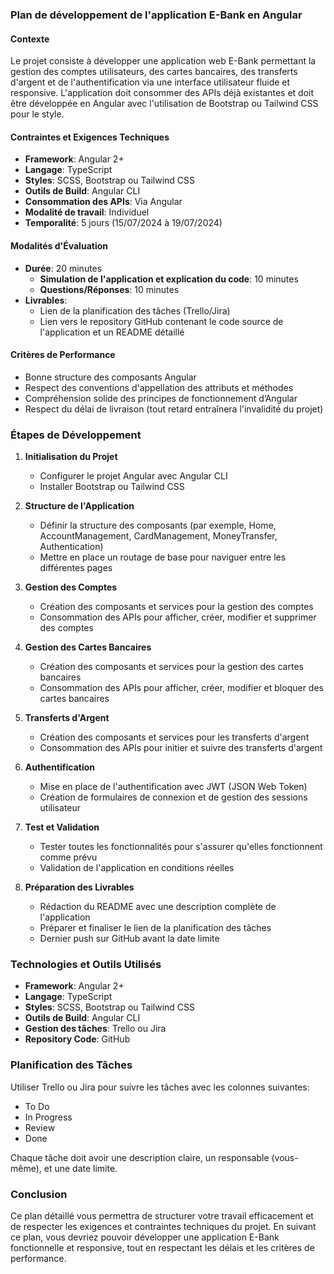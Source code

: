 ### Plan de développement de l'application E-Bank en Angular

#### Contexte
Le projet consiste à développer une application web E-Bank permettant la gestion des comptes utilisateurs, des cartes bancaires, des transferts d'argent et de l'authentification via une interface utilisateur fluide et responsive. L'application doit consommer des APIs déjà existantes et doit être développée en Angular avec l'utilisation de Bootstrap ou Tailwind CSS pour le style.

#### Contraintes et Exigences Techniques
- **Framework**: Angular 2+
- **Langage**: TypeScript
- **Styles**: SCSS, Bootstrap ou Tailwind CSS
- **Outils de Build**: Angular CLI
- **Consommation des APIs**: Via Angular
- **Modalité de travail**: Individuel
- **Temporalité**: 5 jours (15/07/2024 à 19/07/2024)

#### Modalités d'Évaluation
- **Durée**: 20 minutes
  - **Simulation de l'application et explication du code**: 10 minutes
  - **Questions/Réponses**: 10 minutes
- **Livrables**:
  - Lien de la planification des tâches (Trello/Jira)
  - Lien vers le repository GitHub contenant le code source de l'application et un README détaillé

#### Critères de Performance
- Bonne structure des composants Angular
- Respect des conventions d'appellation des attributs et méthodes
- Compréhension solide des principes de fonctionnement d’Angular
- Respect du délai de livraison (tout retard entraînera l'invalidité du projet)

### Étapes de Développement

1. **Initialisation du Projet**
   - Configurer le projet Angular avec Angular CLI
   - Installer Bootstrap ou Tailwind CSS

2. **Structure de l'Application**
   - Définir la structure des composants (par exemple, Home, AccountManagement, CardManagement, MoneyTransfer, Authentication)
   - Mettre en place un routage de base pour naviguer entre les différentes pages

3. **Gestion des Comptes**
   - Création des composants et services pour la gestion des comptes
   - Consommation des APIs pour afficher, créer, modifier et supprimer des comptes

4. **Gestion des Cartes Bancaires**
   - Création des composants et services pour la gestion des cartes bancaires
   - Consommation des APIs pour afficher, créer, modifier et bloquer des cartes bancaires

5. **Transferts d'Argent**
   - Création des composants et services pour les transferts d'argent
   - Consommation des APIs pour initier et suivre des transferts d'argent

6. **Authentification**
   - Mise en place de l'authentification avec JWT (JSON Web Token)
   - Création de formulaires de connexion et de gestion des sessions utilisateur

7. **Test et Validation**
   - Tester toutes les fonctionnalités pour s'assurer qu'elles fonctionnent comme prévu
   - Validation de l'application en conditions réelles

8. **Préparation des Livrables**
   - Rédaction du README avec une description complète de l'application
   - Préparer et finaliser le lien de la planification des tâches
   - Dernier push sur GitHub avant la date limite

### Technologies et Outils Utilisés
- **Framework**: Angular 2+
- **Langage**: TypeScript
- **Styles**: SCSS, Bootstrap ou Tailwind CSS
- **Outils de Build**: Angular CLI
- **Gestion des tâches**: Trello ou Jira
- **Repository Code**: GitHub

### Planification des Tâches
Utiliser Trello ou Jira pour suivre les tâches avec les colonnes suivantes:
- To Do
- In Progress
- Review
- Done

Chaque tâche doit avoir une description claire, un responsable (vous-même), et une date limite.

### Conclusion
Ce plan détaillé vous permettra de structurer votre travail efficacement et de respecter les exigences et contraintes techniques du projet. En suivant ce plan, vous devriez pouvoir développer une application E-Bank fonctionnelle et responsive, tout en respectant les délais et les critères de performance.
